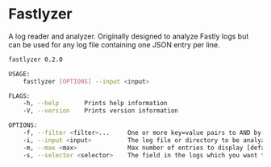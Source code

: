 # Fastlyzer

A log reader and analyzer. 
Originally designed to analyze Fastly logs but can be used for any log file containing one JSON entry per line.

```bash
fastlyzer 0.2.0

USAGE:
    fastlyzer [OPTIONS] --input <input>

FLAGS:
    -h, --help       Prints help information
    -V, --version    Prints version information

OPTIONS:
    -f, --filter <filter>...     One or more key=value pairs to AND by when filtering the results
    -i, --input <input>          The log file or directory to be analyzed
    -m, --max <max>              Max number of entries to display [default: 10]
    -s, --selector <selector>    The field in the logs which you want to count [default: client_ip]
```